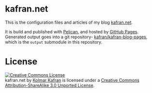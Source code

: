 # kafran.net

This is the configuration files and articles of my blog [kafran.net](http://kafran.net/).

It is build and published with [Pelican](http://docs.getpelican.com/), and hosted by [GitHub Pages](http://pages.github.com/). Generated output goes into a git repository- [kafran/kafran-blog-pages](https://github.com/kafran/kafran-blog-pages), which is the `output` submodule in this repository.

# License

<a rel="license" href="http://creativecommons.org/licenses/by-sa/3.0/deed.en_US"><img alt="Creative Commons License" style="border-width:0" src="http://i.creativecommons.org/l/by-sa/3.0/88x31.png" /></a><br /><span xmlns:dct="http://purl.org/dc/terms/" property="dct:title">kafran.net</span> by <a xmlns:cc="http://creativecommons.org/ns#" href="http://kafran.net" property="cc:attributionName" rel="cc:attributionURL">Kolmar Kafran</a> is licensed under a <a rel="license" href="http://creativecommons.org/licenses/by-sa/3.0/">Creative Commons Attribution-ShareAlike 3.0 Unported License</a>.
